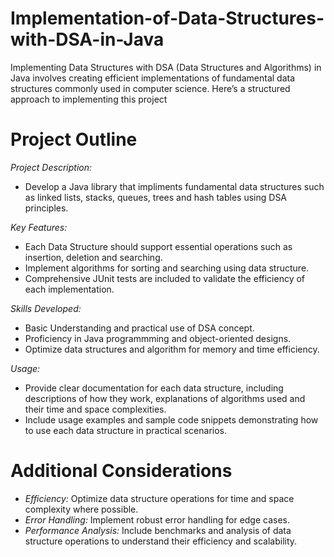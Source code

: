 # Implementation-of-Data-Structures-with-DSA-in-Java
Implementing Data Structures with DSA (Data Structures and Algorithms) in Java involves creating efficient implementations of fundamental data structures commonly used in computer science. Here’s a structured approach to implementing this project
# Project Outline
*Project Description:*
- Develop a Java library that impliments fundamental data structures such as linked lists, stacks, queues, trees and hash tables using DSA principles.
  
*Key Features:*
- Each Data Structure should support essential operations such as insertion, deletion and searching.
- Implement algorithms for sorting and searching using data structure.
- Comprehensive JUnit tests are included to validate the efficiency of each implementation.
  
*Skills Developed:*
- Basic Understanding and practical use of DSA concept.
- Proficiency in Java programmming and object-oriented designs.
- Optimize data structures and algorithm for memory and time efficiency.
  
*Usage:*
- Provide clear documentation for each data structure, including descriptions of how they work, explanations of algorithms used and their time and space complexities.
- Include usage examples and sample code snippets demonstrating how to use each data structure in practical scenarios.
# Additional Considerations
- *Efficiency:* Optimize data structure operations for time and space complexity where possible.
- *Error Handling:* Implement robust error handling for edge cases.
- *Performance Analysis:* Include benchmarks and analysis of data structure operations to understand their efficiency and scalability.


